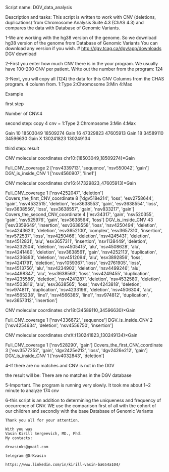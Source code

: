 
Script name: DGV_data_analysis


Description and tasks: This script is written to work with CNV (deletions, duplications)  from Chromosome Analysis Suite 4.3 (ChAS 4.3)  and 
                      compares the data with Database of Genomic Variants.  


1-We are working with the hg38 version of the genome. So  we download hg38 version of the genome  from Database of Genomic Variants
  You can download any version if you wish. # http://dgv.tcag.ca/dgv/app/downloads   DGV download

2-First you enter how much CNV there is in the your program. We usually have 100-200 CNV per patient. 
  Write out the number from the program: 124

3-Next, you will copy all (124) the data for this CNV Columns from the CHAS program.  4 column from.
  1:Type 2:Chromosome 3:Min 4:Max


 Example

first step

Number of CNV:4

second step: copy 4 cnv =   1:Type 2:Chromosome 3:Min 4:Max

Gain 10 18503049 18509274
Gain 16 47329823 47605913
Gain 18 34589110 34596630
Gain X 130241823  130249134

third step: result

CNV molecular coordinates chr10:(18503049_18509274)×Gain

Full_CNV_coverage 2
['nsv4339713', 'sequence', 'nsv550042', 'gain']
DGV_is_inside_CNV 1
['nsv4560907', 'line1']

CNV molecular coordinates chr16:(47329823_47605913)×Gain

Full_CNV_coverage 1
['nsv4252047', 'deletion']
Covers_the_first_CNV_coordinate 8
['dgv518e214', 'loss', 'esv2758644', 'gain', 'nsv4532515', 'deletion', 'esv3638553', 'gain', 'esv3638554', 'loss', 'esv3638556', 'loss', 'esv3638557', 'gain', 'nsv833217', 'gain']
Covers_the_second_CNV_coordinate 4
['esv34317', 'gain', 'nsv520355', 'gain', 'nsv525976', 'gain', 'esv3638564', 'loss']
DGV_is_inside_CNV 43
['esv3359649', 'insertion', 'esv3638558', 'loss', 'nsv4250494', 'deletion', 'nsv4243623', 'deletion', 'esv3652100', 'complex', 'esv3657310', 'insertion', 'nsv572537', 'loss', 'nsv4250466', 'deletion', 'nsv4245431', 'deletion', 'nsv4512831', 'alu', 'esv3657311', 'insertion', 'nsv1138449', 'deletion', 'nsv4232504', 'deletion', 'nsv4505415', 'alu', 'nsv4508628', 'alu', 'nsv4241480', 'deletion', 'esv3638561', 'gain', 'nsv4252113', 'duplication', 'nsv4236893', 'deletion', 'nsv4512094', 'alu', 'esv3892856', 'loss', 'nsv4241791', 'deletion', 'nsv1059367', 'loss', 'esv2761905', 'loss', 'nsv4513756', 'alu', 'nsv4234903', 'deletion', 'nsv4499246', 'alu', 'nsv4498347', 'alu', 'esv3638563', 'loss', 'nsv4249455', 'duplication', 'nsv4235586', 'deletion', 'nsv4241287', 'deletion', 'nsv4532580', 'deletion', 'nsv4503816', 'alu', 'esv3638565', 'loss', 'nsv4243818', 'deletion', 'nsv974811', 'duplication', 'nsv4233196', 'deletion', 'nsv4506304', 'alu', 'nsv4565238', 'line1', 'nsv4566385', 'line1', 'nsv974812', 'duplication', 'esv3657312', 'insertion']

CNV molecular coordinates chr18:(34589110_34596630)×Gain

Full_CNV_coverage 1
['nsv4336672', 'sequence']
DGV_is_inside_CNV 2
['nsv4254634', 'deletion', 'nsv4556750', 'insertion']

CNV molecular coordinates chrX:(130241823_130249134)×Gain

Full_CNV_coverage 1
['nsv528290', 'gain']
Covers_the_first_CNV_coordinate 3
['esv3577252', 'gain', 'dgv2425e212', 'loss', 'dgv2426e212', 'gain']
DGV_is_inside_CNV 1
['nsv4032843', 'deletion']



4-If there are no matches and CNV is not in the DGV 

the result will be: There are no matches in the DGV database

5-Important. The program is running very slowly.
It took me about 1~2 minute to analyze 174 cnv

6-this script is an addition to determining the uniqueness and frequency of occurrence of CNV.
 WE use the comparison first of all with the cohort of our children and secondly with the base
 Database of Genomic Variants


	Thank you all for your attention. 

	With you was 
	Vasin Kirill Sergeevich, MD., Phd. 
	My contacts:

	drvasinks@gmail.com

	telegram @DrKvasin

	https://www.linkedin.com/in/kirill-vasin-ba654a104/

